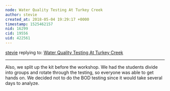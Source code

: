 ```yaml
---
node: Water Quality Testing At Turkey Creek
author: stevie
created_at: 2018-05-04 19:29:17 +0000
timestamp: 1525462157
nid: 16299
cid: 19556
uid: 422561
---
```




[stevie](../profile/stevie) replying to: [Water Quality Testing At Turkey Creek](../notes/Delaney/05-04-2018/water-quality-testing-at-turkey-creek)

----
Also, we split up the kit before the workshop. We had the students divide into groups and rotate through the testing, so everyone was able to get hands on. We decided not to do the BOD testing since it would take several days to analyze. 